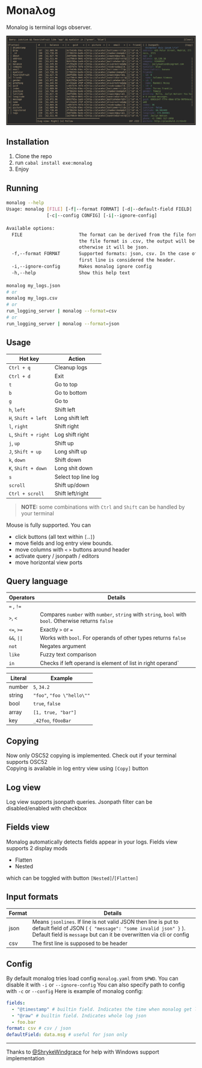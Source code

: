 # Monaλog

Monalog is terminal logs observer.

![Demo](./screenshot.jpg)

## Installation
  1. Clone the repo
  2. run `cabal install exe:monalog`
  3. Enjoy

## Running 
```bash
monalog --help
Usage: monalog [FILE] [-f|--format FORMAT] [-d|--default-field FIELD] 
               [-c|--config CONFIG] [-i|--ignore-config]

Available options:
  FILE                     The format can be derived from the file format. If
                           the file format is .csv, the output will be csv,
                           otherwise it will be json.
  -f,--format FORMAT       Supported formats: json, csv. In the case of csv, the
                           first line is considered the header.
  -i,--ignore-config       Makes monalog ignore config
  -h,--help                Show this help text

monalog my_logs.json
# or 
monalog my_logs.csv
# or
run_logging_server | monalog --format=csv 
# or
run_logging_server | monalog --format=json 
```
## Usage
| Hot key              | Action              |
| -------------------- | ------------------- |
| `Ctrl + q`           | Cleanup logs        |
| `Ctrl + d`           | Exit                |
| `t`                  | Go to top           |
| `b`                  | Go to bottom        |
| `g`                  | Go to               |
| `h`, `left`          | Shift left          |
| `H`, `Shift + left`  | Long shift left     |
| `l`, `right`         | Shift right         |
| `L`, `Shift + right` | Log shift right     |
| `j`, `up`            | Shift up            |
| `J`, `Shift + up`    | Long shift up       |
| `k`, `down`          | Shift down          |
| `K`, `Shift + down`  | Long shit down      |
| `s`                  | Select top line log |
| `scroll`             | Shift up/down       |
| `Ctrl + scroll`      | Shift left/right    |

> **NOTE:** some combinations with `Ctrl` and `Shift` can be handled by your terminal

Mouse is fully supported. You can 
  * click buttons (all text within `[`..`]`)
  * move fields and log entry view bounds.
  * move columns with `<` `>` buttons around header
  * activate query / jsonpath / editors
  * move horizontal view ports
 
## Query language
| Operators    | Details                                                                                                |
| ------------ | ------------------------------------------------------------------------------------------------------ |
| `=` , `!=`   |                                                                                                        |
| `>`, `<`     | Compares `number` with `number`, `string` with `string`, `bool` with `bool`. Otherwise returns `false` |
| `<=`, `>=`   | Exactly `>` or `=`                                                                                     |
| `&&`, `\|\|` | Works with `bool`. For operands of other types returns `false`                                         |
| `not`        | Negates argument                                                                                       |
| `like`       | Fuzzy text comparison                                                                                    |
| `in`         | Checks if left operand is element of list in right operand`                                            |

| Literal | Example                    |
| ------- | -------------------------- |
| number  | `5`, `34.2`                |
| string  | `"foo"`, `"foo \"hello\""` |
| bool    | `true`, `false`            |
| array   | `[1, true, "bar"]`         |
| key     | `_42foo`, `fOooBar`        |

## Copying
Now only OSC52 copying is implemented. Check out if your terminal supports OSC52  
Copying is available in log entry view using `[Copy]` button

## Log view
Log view supports jsonpath queries. Jsonpath filter can be disabled/enabled with checkbox

## Fields view
Monalog automatically detects fields appear in your logs.
Fields view supports 2 display mods
  * Flatten
  * Nested 
   
which can be toggled with button `[Nested]`/`[Flatten]`

## Input formats
| Format | Details                                                                                                                                             |
| ------ | --------------------------------------------------------------------------------------------------------------------------------------------------- |
| json   | Means `jsonlines`. If line is not valid JSON then line is put to default field of JSON ( `{ "message": "some invalid json" }` ). Default field is `message` but can it be overwritten via cli or config |
| csv    | The first line is supposed to be header                                                                                                             |


## Config
By default monalog tries load config `monalog.yaml` from `$PWD`. You can disable it with `-i` or `--ignore-config`
You can also specify path to config with `-c` or `--config`
Here is example of monalog config:
```yaml
fields:
  - "@timestamp" # builtin field. Indicates the time when monalog get log line
  - "@raw" # builtin field. Indicates whole log json
  - foo.bar 
format: csv # csv / json
defaultField: data.msg # useful for json only 

```
---
Thanks to [@ShrykeWindgrace](https://github.com/ShrykeWindgrace) for help with Windows support implementation